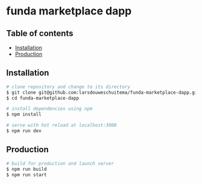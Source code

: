 # funda marketplace dapp

## Table of contents

- [Installation](#installation)
- [Production](#production)

## Installation
```bash
# clone repository and change to its directory
$ git clone git@github.com:larsdouweschuitema/funda-marketplace-dapp.git
$ cd funda-marketplace-dapp

# install dependencies using npm
$ npm install

# serve with hot reload at localhost:3000
$ npm run dev
```

## Production
```bash
# build for production and launch server
$ npm run build
$ npm run start
```